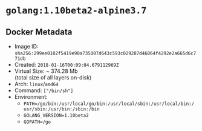 # `golang:1.10beta2-alpine3.7`

## Docker Metadata

- Image ID: `sha256:299ee0102f5419e90a735007d643c593c029287d46064f4292e2a665d6c771db`
- Created: `2018-01-16T00:09:04.679112969Z`
- Virtual Size: ~ 374.28 Mb  
  (total size of all layers on-disk)
- Arch: `linux`/`amd64`
- Command: `["/bin/sh"]`
- Environment:
  - `PATH=/go/bin:/usr/local/go/bin:/usr/local/sbin:/usr/local/bin:/usr/sbin:/usr/bin:/sbin:/bin`
  - `GOLANG_VERSION=1.10beta2`
  - `GOPATH=/go`
